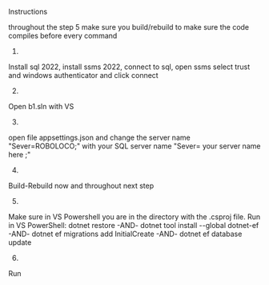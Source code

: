 Instructions

throughout the step 5 make sure you build/rebuild to make sure the code compiles before every command

1)
Install sql 2022,
 install ssms 2022,
  connect to sql,
   open ssms select trust and windows authenticator and click connect

2)
Open b1.sln with VS

3)
open file appsettings.json and change the server name 
"Sever=ROBOLOCO;" 
with your SQL server name 
"Sever=  your server name here  ;"

4)
Build-Rebuild now and throughout next step

5)
Make sure in VS Powershell you are in the directory with the .csproj file.
Run in VS PowerShell:
dotnet restore
-AND-
dotnet tool install --global dotnet-ef
-AND-
dotnet ef migrations add InitialCreate
-AND-
dotnet ef database update


6)
Run
